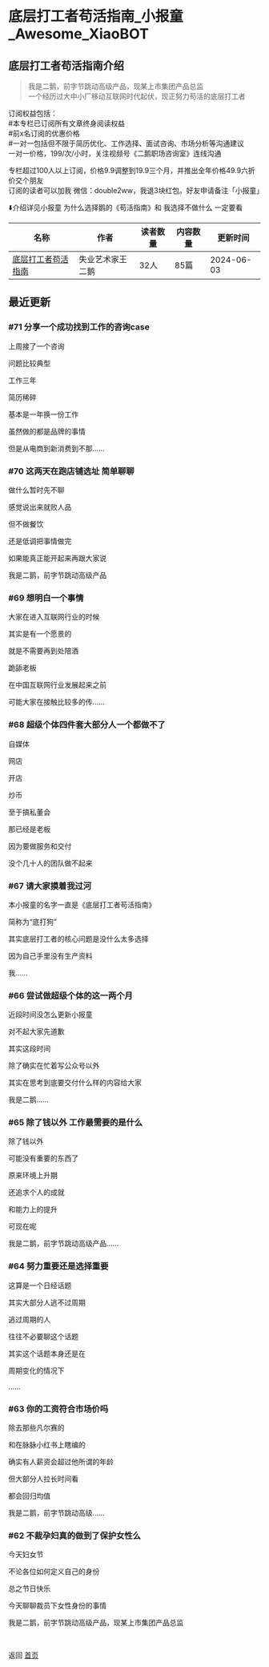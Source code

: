 # 底层打工者苟活指南_小报童_Awesome_XiaoBOT

## 底层打工者苟活指南介绍
> 我是二鹅，前字节跳动高级产品，现某上市集团产品总监    
一个经历过大中小厂移动互联网时代起伏，现正努力苟活的底层打工者    
    
订阅权益包括：    
#本专栏已订阅所有文章终身阅读权益    
#前x名订阅的优惠价格    
#一对一包括但不限于简历优化、工作选择、面试咨询、市场分析等沟通建议    
一对一价格，199/次/小时，关注视频号《二鹅职场咨询室》连线沟通    
    
专栏超过100人以上订阅，价格9.9调整到19.9三个月，并推出全年价格49.9六折价交个朋友    
订阅的读者可以加我 微信：double2ww，我退3块红包。好友申请备注「小报童」    
    
⬇️介绍详见小报童 为什么选择鹅的《苟活指南》和 我选择不做什么 一定要看  
  


|名称|作者|读者数量|内容数量|更新时间|
|---|---|---|---|---|
|[底层打工者苟活指南](https://xiaobot.net/p/88leader?refer=9c3f1c95-a052-465a-9902-f6d75080262a)|失业艺术家王二鹅|32人|85篇|2024-06-03|

## 最近更新
### #71 分享一个成功找到工作的咨询case

上周接了一个咨询

问题比较典型

工作三年

简历稀碎

基本是一年换一份工作

虽然做的都是品牌的事情

但是从电商到新消费到不那......

### #70 这两天在跑店铺选址 简单聊聊

做什么暂时先不聊

感觉说出来就败人品

但不做餐饮

还是低调把事情做完

如果能真正能开起来再跟大家说

我是二鹅，前字节跳动高级产品

### #69 想明白一个事情

大家在进入互联网行业的时候

其实是有一个愿景的

就是不需要再到处陪酒

跪舔老板

在中国互联网行业发展起来之前

可能大家在接触比较多的传......

### #68 超级个体四件套大部分人一个都做不了

自媒体

网店

开店

炒币

至于搞私董会

那已经是老板

因为要做服务和交付

没个几十人的团队做不起来

### #67 请大家摸着我过河

本小报童的名字一直是《底层打工者苟活指南》

简称为“底打狗”

其实底层打工者的核心问题是没什么太多选择

因为自己手里没有生产资料

我......

### #66 尝试做超级个体的这一两个月

近段时间没怎么更新小报童

对不起大家先道歉

其实这段时间

除了确实在忙着写公众号以外

其实在思考到底要交付什么样的内容给大家

我是二鹅......

### #65 除了钱以外 工作最需要的是什么

除了钱以外

可能没有重要的东西了

原来环境上升期

还追求个人的成就

和能力上的提升

可现在呢

我是二鹅，前字节跳动高级产品......

### #64 努力重要还是选择重要

这算是一个日经话题

其实大部分人逃不过周期

逃过周期的人

往往不必要聊这个话题

其实这个话题本身还是在

周期变化的情况下

......

### #63 你的工资符合市场价吗

除去那些凡尔赛的

和在脉脉小红书上瞎编的

确实有人薪资会超过他所谓的年龄

但大部分人拉长时间看

都会回归均值

我是二鹅，前字节跳动高级......

### #62 不裁孕妇真的做到了保护女性么

今天妇女节

不论各位如何定义自己的身份

总之节日快乐

今天聊聊裁员下女性身份的事情

我是二鹅，前字节跳动高级产品，现某上市集团产品总监


<a href="https://github.com/Reno9527/awesome-xiaobot" style="color: white; text-decoration: none;">awesome-xiaobot</a>

返回 [首页](../README.md)
